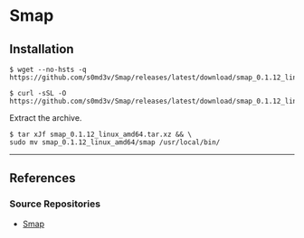 # Smap

## Installation

```
$ wget --no-hsts -q https://github.com/s0md3v/Smap/releases/latest/download/smap_0.1.12_linux_amd64.tar.xz

$ curl -sSL -O https://github.com/s0md3v/Smap/releases/latest/download/smap_0.1.12_linux_amd64.tar.xz
```

Extract the archive.

```
$ tar xJf smap_0.1.12_linux_amd64.tar.xz && \
sudo mv smap_0.1.12_linux_amd64/smap /usr/local/bin/
```

---
## References

### Source Repositories

- [Smap](https://github.com/s0md3v/Smap)